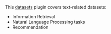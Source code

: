 This [datasets](https://github.com/bpiwowar/datasets) plugin covers text-related datasets:

- Information Retrieval
- Natural Language Processing tasks
- Recommendation
